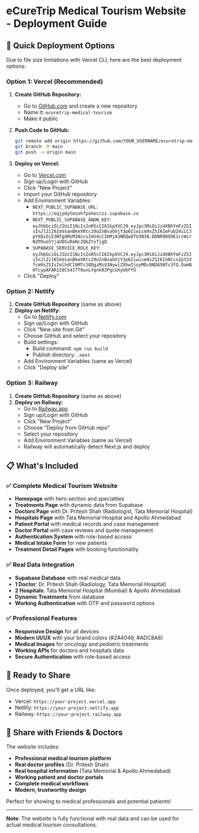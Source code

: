 # eCureTrip Medical Tourism Website - Deployment Guide

## 🚀 Quick Deployment Options

Due to file size limitations with Vercel CLI, here are the best deployment options:

### Option 1: Vercel (Recommended)
1. **Create GitHub Repository:**
   - Go to [GitHub.com](https://github.com) and create a new repository
   - Name it: `ecuretrip-medical-tourism`
   - Make it public

2. **Push Code to GitHub:**
   ```bash
   git remote add origin https://github.com/YOUR_USERNAME/ecuretrip-medical-tourism.git
   git branch -M main
   git push -u origin main
   ```

3. **Deploy on Vercel:**
   - Go to [Vercel.com](https://vercel.com)
   - Sign up/Login with GitHub
   - Click "New Project"
   - Import your GitHub repository
   - Add Environment Variables:
     - `NEXT_PUBLIC_SUPABASE_URL`: `https://eqjpdytmsohfpohecczz.supabase.co`
     - `NEXT_PUBLIC_SUPABASE_ANON_KEY`: `eyJhbGciOiJIUzI1NiIsInR5cCI6IkpXVCJ9.eyJpc3MiOiJzdXBhYmFzZSIsInJlZiI6ImVxanBkeXRtc29oZnBvaGVjY3p6Iiwicm9sZSI6ImFub24iLCJpYXQiOjE3NTg4MzM1NzcsImV4cCI6MjA3NDQwOTU3N30.DDNR98O9E1rcWirNZPOuoSYjaUDSuReNcZQbZtxTjgQ`
     - `SUPABASE_SERVICE_ROLE_KEY`: `eyJhbGciOiJIUzI1NiIsInR5cCI6IkpXVCJ9.eyJpc3MiOiJzdXBhYmFzZSIsInJlZiI6ImVxanBkeXRtc29oZnBvaGVjY3p6Iiwicm9sZSI6InNlcnZpY2Vfcm9sZSIsImlhdCI6MTc1ODgzMzU3NywiZXhwIjoyMDc0NDA5NTc3fQ.OamNH7cypAFAR1I8C54IfT0unLYqnk02PgcUXyU6FfU`
   - Click "Deploy"

### Option 2: Netlify
1. **Create GitHub Repository** (same as above)
2. **Deploy on Netlify:**
   - Go to [Netlify.com](https://netlify.com)
   - Sign up/Login with GitHub
   - Click "New site from Git"
   - Choose GitHub and select your repository
   - Build settings:
     - Build command: `npm run build`
     - Publish directory: `.next`
   - Add Environment Variables (same as Vercel)
   - Click "Deploy site"

### Option 3: Railway
1. **Create GitHub Repository** (same as above)
2. **Deploy on Railway:**
   - Go to [Railway.app](https://railway.app)
   - Sign up/Login with GitHub
   - Click "New Project"
   - Choose "Deploy from GitHub repo"
   - Select your repository
   - Add Environment Variables (same as Vercel)
   - Railway will automatically detect Next.js and deploy

## 📋 What's Included

### ✅ Complete Medical Tourism Website
- **Homepage** with hero section and specialties
- **Treatments Page** with dynamic data from Supabase
- **Doctors Page** with Dr. Pritesh Shah (Radiologist, Tata Memorial Hospital)
- **Hospitals Page** with Tata Memorial Hospital and Apollo Ahmedabad
- **Patient Portal** with medical records and case management
- **Doctor Portal** with case reviews and quote management
- **Authentication System** with role-based access
- **Medical Intake Form** for new patients
- **Treatment Detail Pages** with booking functionality

### ✅ Real Data Integration
- **Supabase Database** with real medical data
- **1 Doctor**: Dr. Pritesh Shah (Radiology, Tata Memorial Hospital)
- **2 Hospitals**: Tata Memorial Hospital (Mumbai) & Apollo Ahmedabad
- **Dynamic Treatments** from database
- **Working Authentication** with OTP and password options

### ✅ Professional Features
- **Responsive Design** for all devices
- **Modern UI/UX** with your brand colors (#2A4049, #ADC8A6)
- **Medical Images** for oncology and pediatric treatments
- **Working APIs** for doctors and hospitals data
- **Secure Authentication** with role-based access

## 🎯 Ready to Share

Once deployed, you'll get a URL like:
- Vercel: `https://your-project.vercel.app`
- Netlify: `https://your-project.netlify.app`
- Railway: `https://your-project.railway.app`

## 📱 Share with Friends & Doctors

The website includes:
- **Professional medical tourism platform**
- **Real doctor profiles** (Dr. Pritesh Shah)
- **Real hospital information** (Tata Memorial & Apollo Ahmedabad)
- **Working patient and doctor portals**
- **Complete medical workflows**
- **Modern, trustworthy design**

Perfect for showing to medical professionals and potential patients!

---

**Note**: The website is fully functional with real data and can be used for actual medical tourism consultations.
